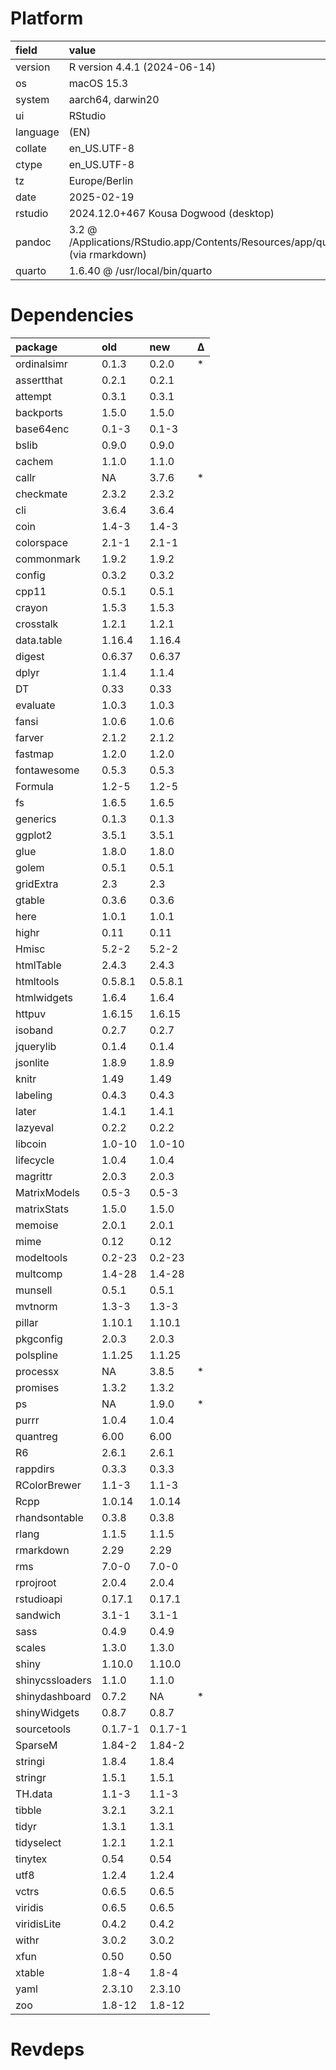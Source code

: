 # Platform

|field    |value                                                                                            |
|:--------|:------------------------------------------------------------------------------------------------|
|version  |R version 4.4.1 (2024-06-14)                                                                     |
|os       |macOS 15.3                                                                                       |
|system   |aarch64, darwin20                                                                                |
|ui       |RStudio                                                                                          |
|language |(EN)                                                                                             |
|collate  |en_US.UTF-8                                                                                      |
|ctype    |en_US.UTF-8                                                                                      |
|tz       |Europe/Berlin                                                                                    |
|date     |2025-02-19                                                                                       |
|rstudio  |2024.12.0+467 Kousa Dogwood (desktop)                                                            |
|pandoc   |3.2 @ /Applications/RStudio.app/Contents/Resources/app/quarto/bin/tools/aarch64/ (via rmarkdown) |
|quarto   |1.6.40 @ /usr/local/bin/quarto                                                                   |

# Dependencies

|package         |old     |new     |Δ  |
|:---------------|:-------|:-------|:--|
|ordinalsimr     |0.1.3   |0.2.0   |*  |
|assertthat      |0.2.1   |0.2.1   |   |
|attempt         |0.3.1   |0.3.1   |   |
|backports       |1.5.0   |1.5.0   |   |
|base64enc       |0.1-3   |0.1-3   |   |
|bslib           |0.9.0   |0.9.0   |   |
|cachem          |1.1.0   |1.1.0   |   |
|callr           |NA      |3.7.6   |*  |
|checkmate       |2.3.2   |2.3.2   |   |
|cli             |3.6.4   |3.6.4   |   |
|coin            |1.4-3   |1.4-3   |   |
|colorspace      |2.1-1   |2.1-1   |   |
|commonmark      |1.9.2   |1.9.2   |   |
|config          |0.3.2   |0.3.2   |   |
|cpp11           |0.5.1   |0.5.1   |   |
|crayon          |1.5.3   |1.5.3   |   |
|crosstalk       |1.2.1   |1.2.1   |   |
|data.table      |1.16.4  |1.16.4  |   |
|digest          |0.6.37  |0.6.37  |   |
|dplyr           |1.1.4   |1.1.4   |   |
|DT              |0.33    |0.33    |   |
|evaluate        |1.0.3   |1.0.3   |   |
|fansi           |1.0.6   |1.0.6   |   |
|farver          |2.1.2   |2.1.2   |   |
|fastmap         |1.2.0   |1.2.0   |   |
|fontawesome     |0.5.3   |0.5.3   |   |
|Formula         |1.2-5   |1.2-5   |   |
|fs              |1.6.5   |1.6.5   |   |
|generics        |0.1.3   |0.1.3   |   |
|ggplot2         |3.5.1   |3.5.1   |   |
|glue            |1.8.0   |1.8.0   |   |
|golem           |0.5.1   |0.5.1   |   |
|gridExtra       |2.3     |2.3     |   |
|gtable          |0.3.6   |0.3.6   |   |
|here            |1.0.1   |1.0.1   |   |
|highr           |0.11    |0.11    |   |
|Hmisc           |5.2-2   |5.2-2   |   |
|htmlTable       |2.4.3   |2.4.3   |   |
|htmltools       |0.5.8.1 |0.5.8.1 |   |
|htmlwidgets     |1.6.4   |1.6.4   |   |
|httpuv          |1.6.15  |1.6.15  |   |
|isoband         |0.2.7   |0.2.7   |   |
|jquerylib       |0.1.4   |0.1.4   |   |
|jsonlite        |1.8.9   |1.8.9   |   |
|knitr           |1.49    |1.49    |   |
|labeling        |0.4.3   |0.4.3   |   |
|later           |1.4.1   |1.4.1   |   |
|lazyeval        |0.2.2   |0.2.2   |   |
|libcoin         |1.0-10  |1.0-10  |   |
|lifecycle       |1.0.4   |1.0.4   |   |
|magrittr        |2.0.3   |2.0.3   |   |
|MatrixModels    |0.5-3   |0.5-3   |   |
|matrixStats     |1.5.0   |1.5.0   |   |
|memoise         |2.0.1   |2.0.1   |   |
|mime            |0.12    |0.12    |   |
|modeltools      |0.2-23  |0.2-23  |   |
|multcomp        |1.4-28  |1.4-28  |   |
|munsell         |0.5.1   |0.5.1   |   |
|mvtnorm         |1.3-3   |1.3-3   |   |
|pillar          |1.10.1  |1.10.1  |   |
|pkgconfig       |2.0.3   |2.0.3   |   |
|polspline       |1.1.25  |1.1.25  |   |
|processx        |NA      |3.8.5   |*  |
|promises        |1.3.2   |1.3.2   |   |
|ps              |NA      |1.9.0   |*  |
|purrr           |1.0.4   |1.0.4   |   |
|quantreg        |6.00    |6.00    |   |
|R6              |2.6.1   |2.6.1   |   |
|rappdirs        |0.3.3   |0.3.3   |   |
|RColorBrewer    |1.1-3   |1.1-3   |   |
|Rcpp            |1.0.14  |1.0.14  |   |
|rhandsontable   |0.3.8   |0.3.8   |   |
|rlang           |1.1.5   |1.1.5   |   |
|rmarkdown       |2.29    |2.29    |   |
|rms             |7.0-0   |7.0-0   |   |
|rprojroot       |2.0.4   |2.0.4   |   |
|rstudioapi      |0.17.1  |0.17.1  |   |
|sandwich        |3.1-1   |3.1-1   |   |
|sass            |0.4.9   |0.4.9   |   |
|scales          |1.3.0   |1.3.0   |   |
|shiny           |1.10.0  |1.10.0  |   |
|shinycssloaders |1.1.0   |1.1.0   |   |
|shinydashboard  |0.7.2   |NA      |*  |
|shinyWidgets    |0.8.7   |0.8.7   |   |
|sourcetools     |0.1.7-1 |0.1.7-1 |   |
|SparseM         |1.84-2  |1.84-2  |   |
|stringi         |1.8.4   |1.8.4   |   |
|stringr         |1.5.1   |1.5.1   |   |
|TH.data         |1.1-3   |1.1-3   |   |
|tibble          |3.2.1   |3.2.1   |   |
|tidyr           |1.3.1   |1.3.1   |   |
|tidyselect      |1.2.1   |1.2.1   |   |
|tinytex         |0.54    |0.54    |   |
|utf8            |1.2.4   |1.2.4   |   |
|vctrs           |0.6.5   |0.6.5   |   |
|viridis         |0.6.5   |0.6.5   |   |
|viridisLite     |0.4.2   |0.4.2   |   |
|withr           |3.0.2   |3.0.2   |   |
|xfun            |0.50    |0.50    |   |
|xtable          |1.8-4   |1.8-4   |   |
|yaml            |2.3.10  |2.3.10  |   |
|zoo             |1.8-12  |1.8-12  |   |

# Revdeps

